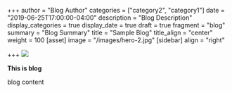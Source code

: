 +++
author = "Blog Author"
categories = ["category2", "category1"]
date = "2019-06-25T17:00:00-04:00"
description = "Blog Description"
display_categories = true
display_date = true
draft = true
fragment = "blog"
summary = "Blog Summary"
title = "Sample Blog"
title_align = "center"
weight = 100
[asset]
image = "/images/hero-2.jpg"
[sidebar]
align = "right"

+++
![](/images/sola_4.jpg)

**This is blog**

blog content
